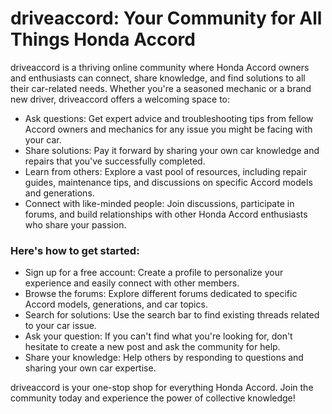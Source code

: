 # driveaccord: Your Community for All Things Honda Accord

driveaccord is a thriving online community where Honda Accord owners and enthusiasts can connect, share knowledge, and
find solutions to all their car-related needs. Whether you're a seasoned mechanic or a brand new driver, driveaccord
offers a welcoming space to:

- Ask questions: Get expert advice and troubleshooting tips from fellow Accord owners and mechanics for any issue you
  might be facing with your car.
- Share solutions: Pay it forward by sharing your own car knowledge and repairs that you've successfully completed.
- Learn from others: Explore a vast pool of resources, including repair guides, maintenance tips, and discussions on
  specific Accord models and generations.
- Connect with like-minded people: Join discussions, participate in forums, and build relationships with other Honda
  Accord enthusiasts who share your passion.

### Here's how to get started:

- Sign up for a free account: Create a profile to personalize your experience and easily connect with other members.
- Browse the forums: Explore different forums dedicated to specific Accord models, generations, and car topics.
- Search for solutions: Use the search bar to find existing threads related to your car issue.
- Ask your question: If you can't find what you're looking for, don't hesitate to create a new post and ask the
  community for help.
- Share your knowledge: Help others by responding to questions and sharing your own car expertise.

driveaccord is your one-stop shop for everything Honda Accord. Join the community today and experience the power of
collective knowledge!

